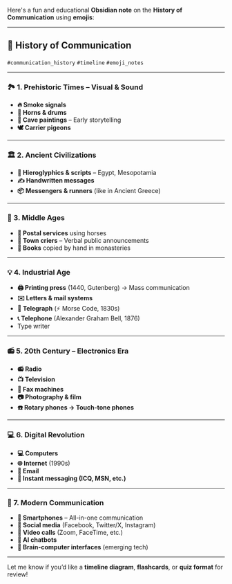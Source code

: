 Here's a fun and educational **Obsidian note** on the **History of Communication** using **emojis**:

---

## 📡 History of Communication

`#communication_history` `#timeline` `#emoji_notes`

---

### 🏞️ 1. Prehistoric Times – Visual & Sound

* **🔥 Smoke signals**
* **📯 Horns & drums**
* **🎨 Cave paintings** – Early storytelling
* **🕊️ Carrier pigeons**

---

### 🏛️ 2. Ancient Civilizations

* **📜 Hieroglyphics & scripts** – Egypt, Mesopotamia
* **✍️ Handwritten messages**
* **📦 Messengers & runners** (like in Ancient Greece)

---

### 🐴 3. Middle Ages

* **🐎 Postal services** using horses
* **🏰 Town criers** – Verbal public announcements
* **📖 Books** copied by hand in monasteries

---

### 💡 4. Industrial Age

* **🖨️ Printing press** (1440, Gutenberg) → Mass communication
* **✉️ Letters & mail systems**
* **📠 Telegraph** (⚡ Morse Code, 1830s)
* **📞 Telephone** (Alexander Graham Bell, 1876)
* Type writer

---

### 📻 5. 20th Century – Electronics Era

* **📻 Radio**
* **📺 Television**
* **💽 Fax machines**
* **📷 Photography & film**
* **☎️ Rotary phones → Touch-tone phones**

---

### 💻 6. Digital Revolution

* **💻 Computers**
* **🌐 Internet** (1990s)
* **📧 Email**
* **💬 Instant messaging (ICQ, MSN, etc.)**

---

### 📱 7. Modern Communication

* **📱 Smartphones** – All-in-one communication
* **📲 Social media** (Facebook, Twitter/X, Instagram)
* **🎥 Video calls** (Zoom, FaceTime, etc.)
* **🤖 AI chatbots**
* **🧠 Brain-computer interfaces** (emerging tech)

---

Let me know if you’d like a **timeline diagram**, **flashcards**, or **quiz format** for review!
